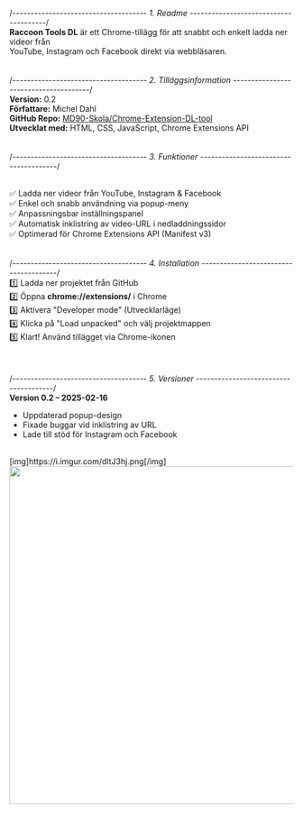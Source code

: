 /*-------------------------------------
        1.  Readme
--------------------------------------*/<br>
**Raccoon Tools DL** är ett Chrome-tillägg för att snabbt och enkelt ladda ner videor från  
YouTube, Instagram och Facebook direkt via webbläsaren.  
<br>
<br>
/*-------------------------------------
        2.  Tilläggsinformation
--------------------------------------*/<br>
**Version:**   0.2  
**Författare:**  Michel Dahl  
**GitHub Repo:** [MD90-Skola/Chrome-Extension-DL-tool](https://github.com/MD90-Skola/Chrome-Extension-DL-tool)  
**Utvecklat med:** HTML, CSS, JavaScript, Chrome Extensions API  
<br>
<br>
/*-------------------------------------
        3.  Funktioner
--------------------------------------*/
<br>
<br>

✅ Ladda ner videor från YouTube, Instagram & Facebook  
✅ Enkel och snabb användning via popup-meny  
✅ Anpassningsbar inställningspanel  
✅ Automatisk inklistring av video-URL i nedladdningssidor  
✅ Optimerad för Chrome Extensions API (Manifest v3)  
<br>
<br>
/*-------------------------------------
        4.  Installation
--------------------------------------*/<br>
1️⃣ Ladda ner projektet från GitHub  
2️⃣ Öppna **chrome://extensions/** i Chrome  
3️⃣ Aktivera "Developer mode" (Utvecklarläge)  
4️⃣ Klicka på "Load unpacked" och välj projektmappen  
5️⃣ Klart! Använd tillägget via Chrome-ikonen  
<br>
<br>
<br>
/*-------------------------------------
        5.  Versioner
--------------------------------------*/<br>
**Version 0.2 – 2025-02-16**  
- Uppdaterad popup-design  
- Fixade buggar vid inklistring av URL  
- Lade till stöd för Instagram och Facebook  
<br>
[img]https://i.imgur.com/dltJ3hj.png[/img]


<img src="https://i.imgur.com/wzgTGHn.png" width="600">



  
